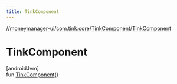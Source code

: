 ```yaml
---
title: TinkComponent
---
```

//[moneymanager-ui](../../../index.html)/[com.tink.core](../index.html)/[TinkComponent](index.html)/[TinkComponent](-tink-component.html)



# TinkComponent



[androidJvm]\
fun [TinkComponent](-tink-component.html)()




